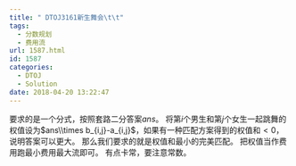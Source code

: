 ```yaml
---
title: " DTOJ3161新生舞会\t\t"
tags:
  - 分数规划
  - 费用流
url: 1587.html
id: 1587
categories:
  - DTOJ
  - Solution
date: 2018-04-20 13:22:47
---
```


要求的是一个分式，按照套路二分答案$ans$。 将第$i$个男生和第$j$个女生一起跳舞的权值设为$ans\\times b_{i,j}-a_{i,j}$，如果有一种匹配方案得到的权值和$<0$，说明答案可以更大。 那么我们要求的就是权值和最小的完美匹配。 把权值当作费用跑最小费用最大流即可。 有点卡常，要注意常数。